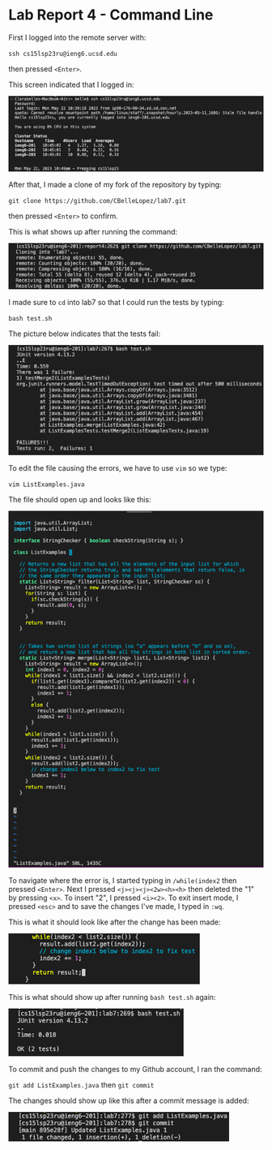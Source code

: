 # Lab Report 4 - Command Line

First I logged into the remote server with:

`ssh cs15lsp23ru@ieng6.ucsd.edu`

then pressed `<Enter>`.

This screen indicated that I logged in:
  
![Image](Lab4_Pics/login_ieng6.png)
  
After that, I made a clone of my fork of the repository by typing:
  
`git clone https://github.com/CBelleLopez/lab7.git`
  
then pressed `<Enter>` to confirm.
  
This is what shows up after running the command:
  
![Image](Lab4_Pics/git_clone.png)

I made sure to `cd` into lab7 so that I could run the tests by typing:
  
`bash test.sh`
  
The picture below indicates that the tests fail:
  
![Image](Lab4_Pics/test_failure.png)
  
To edit the file causing the errors, we have to use `vim` so we type:
  
`vim ListExamples.java`
  
The file should open up and looks like this:
  
![Image](Lab4_Pics/ListExamples_file.png)
  
To navigate where the error is, I started typing in `/while(index2` then pressed `<Enter>`. Next I pressed
`<j><j><j><2w><h><h>` then deleted the "1" by pressing `<x>`. To insert "2", I pressed `<i><2>`. To exit 
insert mode, I pressed `<esc>` and to save the changes I've made, I typed in `:wq`.

This is what it should look like after the change has been made:

![Image](Lab4_Pics/change_file.png)
  
This is what should show up after running `bash test.sh` again:
  
![Image](Lab4_Pics/test_success.png)
  
To commit and push the changes to my Github account, I ran the command:
  
`git add ListExamples.java` then `git commit`
  
The changes should show up like this after a commit message is added:
  
![Image](Lab4_Pics/git_commit.png)
